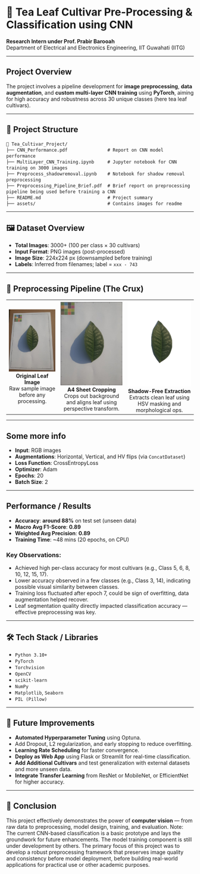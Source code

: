 # 🍃 Tea Leaf Cultivar Pre-Processing & Classification using CNN

**Research Intern under Prof. Prabir Barooah**  
Department of Electrical and Electronics Engineering, IIT Guwahati (IITG)

---

## Project Overview
The project involves a pipeline development for **image preprocessing**, **data augmentation**, and **custom multi-layer CNN training** using **PyTorch**, aiming for high accuracy and robustness across 30 unique classes (here tea leaf cultivars).

---

## 📁 Project Structure

```
📂 Tea_Cultivar_Project/
├── CNN_Performance.pdf               # Report on CNN model performance
├── MultiLayer_CNN_Training.ipynb     # Jupyter notebook for CNN training on 3000 images
├── Preprocess_shadowremoval.ipynb    # Notebook for shadow removal preprocessing
├── Preprocessing_Pipeline_Brief.pdf  # Brief report on preprocessing pipeline being used before training a CNN
├── README.md                         # Project summary
├── assets/                           # Contains images for readme

```

---

## 🖼️ Dataset Overview

- **Total Images**: 3000+ (100 per class × 30 cultivars)
- **Input Format**: PNG images (post-processed)
- **Image Size**: 224x224 px (downsampled before training)
- **Labels**: Inferred from filenames; label = `xxx - 743`

---

## 🧪 Preprocessing Pipeline (The Crux)

<table>
  <tr>
    <td align="center">
      <img src="assets/original_leaf.jpeg" alt="Original Leaf" width="200"/><br/>
      <strong>Original Leaf Image</strong><br/>
      Raw sample image before any processing.
    </td>
    <td align="center">
      <img src="assets/after_a4_crop.jpeg" alt="A4 Cropped" width="200"/><br/>
      <strong>A4 Sheet Cropping</strong><br/>
      Crops out background and aligns leaf using perspective transform.
    </td>
    <td align="center">
      <img src="assets/final_shadow_free_leaf.jpeg" alt="Final Leaf" width="200"/><br/>
      <strong>Shadow-Free Extraction</strong><br/>
      Extracts clean leaf using HSV masking and morphological ops.
    </td>
  </tr>
</table>

---

## Some more info

- **Input**: RGB images
- **Augmentations**: Horizontal, Vertical, and HV flips (via `ConcatDataset`)
- **Loss Function**: CrossEntropyLoss
- **Optimizer**: Adam
- **Epochs**: 20
- **Batch Size**: 2

---

## Performance / Results

- **Accuracy**: **around 88%** on test set (unseen data)
- **Macro Avg F1-Score**: **0.89**
- **Weighted Avg Precision**: **0.89**
- **Training Time**: ~48 mins (20 epochs, on CPU)

### Key Observations:
- Achieved high per-class accuracy for most cultivars (e.g., Class 5, 6, 8, 10, 12, 15, 17).
- Lower accuracy observed in a few classes (e.g., Class 3, 14), indicating possible visual similarity between classes.
- Training loss fluctuated after epoch 7, could be sign of overfitting, data augmentation helped recover.
- Leaf segmentation quality directly impacted classification accuracy — effective preprocessing was key.

---

## 🛠️ Tech Stack / Libraries

- `Python 3.10+`
- `PyTorch`
- `Torchvision`
- `OpenCV`
- `scikit-learn`
- `NumPy`
- `Matplotlib`, `Seaborn`
- `PIL (Pillow)`

---

## 📌 Future Improvements

-  **Automated Hyperparameter Tuning** using Optuna.
-  Add Dropout, L2 regularization, and early stopping to reduce overfitting.
-  **Learning Rate Scheduling** for faster convergence.
-  **Deploy as Web App** using Flask or Streamlit for real-time classification.
-  **Add Additional Cultivars** and test generalization with external datasets and more unseen data.
-  **Integrate Transfer Learning** from ResNet or MobileNet, or EfficientNet for higher accuracy.

---

## 🏁 Conclusion

This project effectively demonstrates the power of **computer vision** — from raw data to preprocessing, model design, training, and evaluation. 
Note: The current CNN-based classification is a basic prototype and lays the groundwork for future enhancements. The model training component is still under development by others. The primary focus of this project was to develop a robust preprocessing framework that preserves image quality and consistency before model deployment, before building real-world applications for practical use or other academic purposes.
